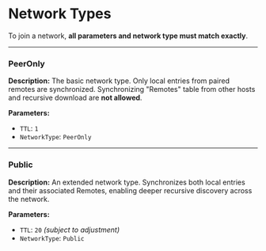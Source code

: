 #  Network Types

To join a network, **all parameters and network type must match exactly**.

---

### PeerOnly

**Description:**
The basic network type. Only local entries from paired remotes are synchronized. Synchronizing "Remotes" table from other hosts and recursive download are **not allowed**.

**Parameters:**

* `TTL`: `1`
* `NetworkType`: `PeerOnly`

---

### Public

**Description:**
An extended network type. Synchronizes both local entries and their associated Remotes, enabling deeper recursive discovery across the network.

**Parameters:**

* `TTL`: `20` *(subject to adjustment)*
* `NetworkType`: `Public`
